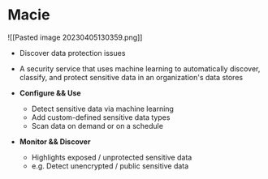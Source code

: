 # Macie
![[Pasted image 20230405130359.png]]
- Discover data protection issues
- A security service that uses machine learning to automatically discover, classify, and protect sensitive data in an organization's data stores

- **Configure && Use**
	- Detect sensitive data via machine learning
	- Add custom-defined sensitive data types
	- Scan data on demand or on a schedule
- **Monitor && Discover**
	- Highlights exposed / unprotected sensitive data
	- e.g. Detect unencrypted / public sensitive data


